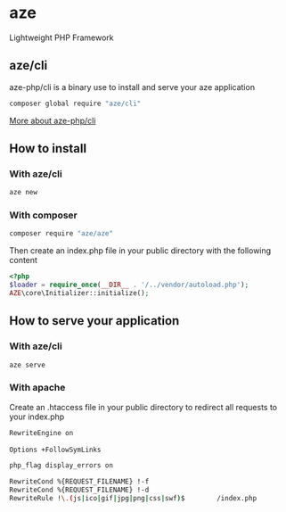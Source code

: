 # aze
Lightweight PHP Framework

## aze/cli
aze-php/cli is a binary use to install and serve your aze application
```bash
composer global require "aze/cli"
```
[More about aze-php/cli](https://github.com/aze-php/cli)

## How to install
### With aze/cli
```bash
aze new
```
### With composer
```bash
composer require "aze/aze"
```
Then create an index.php file in your public directory with the following content
```php
<?php
$loader = require_once(__DIR__ . '/../vendor/autoload.php');
AZE\core\Initializer::initialize();
```
## How to serve your application
### With aze/cli
```bash
aze serve
```
### With apache
Create an .htaccess file in your public directory to redirect all requests to your index.php
```bash
RewriteEngine on
       
Options +FollowSymLinks

php_flag display_errors on

RewriteCond %{REQUEST_FILENAME} !-f
RewriteCond %{REQUEST_FILENAME} !-d
RewriteRule !\.(js|ico|gif|jpg|png|css|swf)$		/index.php
```
